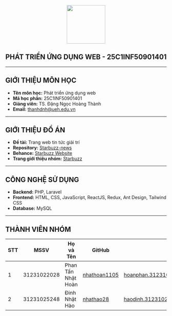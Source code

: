 <p align="center">
  <img src="https://upload.wikimedia.org/wikipedia/commons/thumb/7/71/Logo_UEH_xanh.png/1200px-Logo_UEH_xanh.png" width="120">
</p>

<h2 align="center">PHÁT TRIỂN ỨNG DỤNG WEB - 25C1INF50901401</h2>

---

## GIỚI THIỆU MÔN HỌC
- **Tên môn học:** Phát triển ứng dụng web  
- **Mã học phần:** 25C1INF50901401  
- **Giảng viên:** TS. Đặng Ngọc Hoàng Thành  
- **Email:** thanhdnh@ueh.edu.vn  

---

## GIỚI THIỆU ĐỒ ÁN
- **Đề tài:** Trang web tin tức giải trí  
- **Repository:** [Starbuzz-news](#)  
- **Behance:** [Starbuzz Website](#)  
- **Trang giới thiệu nhóm:** [Starbuzz](#)  

---

## CÔNG NGHỆ SỬ DỤNG
- **Backend:** PHP, Laravel  
- **Frontend:** HTML, CSS, JavaScript, ReactJS, Redux, Ant Design, Tailwind CSS  
- **Database:** MySQL  

---

## THÀNH VIÊN NHÓM

| STT | MSSV        | Họ và Tên            | GitHub                                   | Email                                                   |
|-----|-------------|----------------------|------------------------------------------|---------------------------------------------------------|
| 1   | 31231022028 | Phan Tấn Nhật Hoàn   | [nhathoan1105](https://github.com/nhathoan1105) | hoanphan.31231022028@st.ueh.edu.vn |
| 2   | 31231025248 | Đinh Nhật Hào        | [nhathao28](https://github.com/nhathao28)       | haodinh.31231025248@st.ueh.edu.vn |

